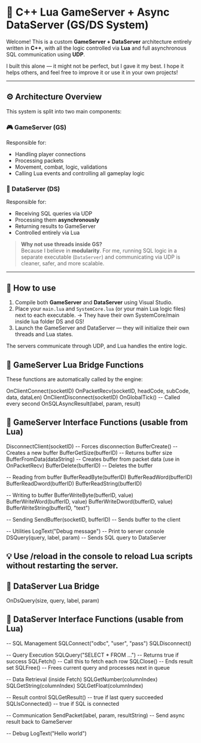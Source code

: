 # 🧠 C++ Lua GameServer + Async DataServer (GS/DS System)

Welcome! This is a custom **GameServer + DataServer** architecture entirely written in **C++**, with all the logic controlled via **Lua** and full asynchronous SQL communication using **UDP**.

I built this alone — it might not be perfect, but I gave it my best. I hope it helps others, and feel free to improve it or use it in your own projects!

---

## ⚙️ Architecture Overview

This system is split into two main components:

### 🎮 GameServer (GS)

Responsible for:
- Handling player connections
- Processing packets
- Movement, combat, logic, validations
- Calling Lua events and controlling all gameplay logic

### 🧠 DataServer (DS)

Responsible for:
- Receiving SQL queries via UDP
- Processing them **asynchronously**
- Returning results to GameServer
- Controlled entirely via Lua

> **Why not use threads inside GS?**  
> Because I believe in **modularity**. For me, running SQL logic in a separate executable (`DataServer`) and communicating via UDP is cleaner, safer, and more scalable.

---

## 🚀 How to use

1. Compile both **GameServer** and **DataServer** using Visual Studio.
2. Place your `main.lua` and `SystemCore.lua` (or your main Lua logic files) next to each executable. -> They have their own SystemCore/main inside lua folder DS and GS!
3. Launch the GameServer and DataServer — they will initialize their own threads and Lua states.

The servers communicate through UDP, and Lua handles the entire logic.

## 🧩 GameServer Lua Bridge Functions

These functions are automatically called by the engine:

OnClientConnect(socketID)
OnPacketRecv(socketID, headCode, subCode, data, dataLen)
OnClientDisconnect(socketID)
OnGlobalTick() -- Called every second
OnSQLAsyncResult(label, param, result)

## 🧩 GameServer Interface Functions (usable from Lua)

DisconnectClient(socketID)        -- Forces disconnection
BufferCreate()                    -- Creates a new buffer
BufferGetSize(bufferID)          -- Returns buffer size
BufferFromData(dataString)       -- Creates buffer from packet data (use in OnPacketRecv)
BufferDelete(bufferID)           -- Deletes the buffer

-- Reading from buffer
BufferReadByte(bufferID)
BufferReadWord(bufferID)
BufferReadDword(bufferID)
BufferReadString(bufferID)

-- Writing to buffer
BufferWriteByte(bufferID, value)
BufferWriteWord(bufferID, value)
BufferWriteDword(bufferID, value)
BufferWriteString(bufferID, "text")

-- Sending
SendBuffer(socketID, bufferID)    -- Sends buffer to the client

-- Utilities
LogText("Debug message")          -- Print to server console
DSQuery(query, label, param)     -- Sends SQL query to DataServer

## 💡 Use /reload in the console to reload Lua scripts without restarting the server.

## 🧩 DataServer Lua Bridge

OnDsQuery(size, query, label, param)

## 🧩 DataServer Interface Functions (usable from Lua)

-- SQL Management
SQLConnect("odbc", "user", "pass")
SQLDisconnect()

-- Query Execution
SQLQuery("SELECT * FROM ...")       -- Returns true if success
SQLFetch()                          -- Call this to fetch each row
SQLClose()                          -- Ends result set
SQLFree()                           -- Frees current query and processes next in queue

-- Data Retrieval (inside Fetch)
SQLGetNumber(columnIndex)
SQLGetString(columnIndex)
SQLGetFloat(columnIndex)

-- Result control
SQLGetResult()        -- true if last query succeeded
SQLIsConnected()      -- true if SQL is connected

-- Communication
SendPacket(label, param, resultString)   -- Send async result back to GameServer

-- Debug
LogText("Hello world")

